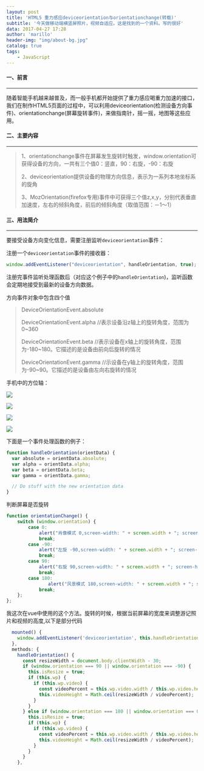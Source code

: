 ```yaml
---
layout: post
title: 'HTML5 重力感应deviceorientation与orientationchange(转载)'
subtitle: '今天做移动端横竖屏照片，视频自适应。这是找到的一个资料。写的很好'
data: 2017-04-27 17:28
author: 'marillo'
header-img: "img/about-bg.jpg"
catalog: true
tags: 
    - JavaScript
---
```


#### 一、前言

***

随着智能手机越来越普及，而一般手机都开始提供了重力感应喝重力加速的接口，我们在制作HTML5页面的过程中，可以利用deviceorientation(检测设备方向事件)、orientationchange(屏幕旋转事件)，来做指南针，摇一摇，地图等这些应用。

#### 二、主要内容

***

> 1、orientationchange事件在屏幕发生旋转时触发，window.orientation可获得设备的方向，一共有三个值0：竖直，90：右旋，-90：右旋
>
> 2、deviceorientation提供设备的物理方向信息，表示为一系列本地坐标系的旋角
>
> 3、MozOrientation(firefox专用)事件中可获得三个值z,x,y，分别代表垂直加速度，左右的倾斜角度，前后的倾斜角度（取值范围：－1～1）

#### 三、用法简介

***

要接受设备方向变化信息，需要注册监听`deviceorientation`事件：

注册一个`deviceorientation`事件的接收器：

```javascript
window.addEventListener("deviceorientation", handleOrientation, true);
```

注册完事件监听处理函数后（对应这个例子中的`handleOrientation`)，监听函数会定期地接受到最新的设备方向数据。

方向事件对象中包含四个值

> DeviceOrientationEvent.absolute
>
> DeviceOrientationEvent.alpha //表示设备沿z轴上的旋转角度，范围为0~360
>
> DeviceOrientationEvent.beta //表示设备在x轴上的旋转角度，范围为-180~180。它描述的是设备由前向后旋转的情况
>
> DeviceOrientationEvent.gamma //示设备在y轴上的旋转角度，范围为-90~90。它描述的是设备由左向右旋转的情况

手机中的方位轴：

![](http://img.pfan123.com/deviceorientation.png)

![](http://img.pfan123.com/deviceorientation1.png)

![](http://img.pfan123.com/deviceorientation2.png)

![](http://img.pfan123.com/deviceorientation3.png)



下面是一个事件处理函数的例子：

```javascript
function handleOrientation(orientData) {
  var absolute = orientData.absolute;
  var alpha = orientData.alpha;
  var beta = orientData.beta;
  var gamma = orientData.gamma;

  // Do stuff with the new orientation data
}
```

判断屏幕是否旋转

```javascript
function orientationChange() {
    switch (window.orientation) {　　
        case 0:
            alert("肖像模式 0,screen-width: " + screen.width + "; screen-height:" + screen.height);
            break;　　
        case -90:
            alert("左旋 -90,screen-width: " + screen.width + "; screen-height:" + screen.height);
            break;　　
        case 90:
            alert("右旋 90,screen-width: " + screen.width + "; screen-height:" + screen.height);
            break;　　
        case 180:
            　　alert("风景模式 180,screen-width: " + screen.width + "; screen-height:" + screen.height);　　
            break;
    };
};
```

我这次在vue中使用的这个方法。旋转的时候，根据当前屏幕的宽度来调整游记照片和视频的高度,以下是部分代码

```javascript
  mounted() {
    window.addEventListener('deviceorientation', this.handleOrientation, true);
  },
  methods: {
    handleOrientation() {
      const resizeWidth = document.body.clientWidth - 30;
      if (window.orientation === 90 || window.orientation === -90) {
        this.isResize = true;
        if (this.wp) {
          if (this.wp.video) {
            const videoPercent = this.wp.video.width / this.wp.video.height;
            this.videoHeight = Math.ceil(resizeWidth / videoPercent);
          }
        }
      } else if (window.orientation === 180 || window.orientation === 0) {
        this.isResize = true;
        if (this.wp) {
          if (this.wp.video) {
            const videoPercent = this.wp.video.width / this.wp.video.height;
            this.videoHeight = Math.ceil(resizeWidth / videoPercent);
          }
        }
      }
    },
```

